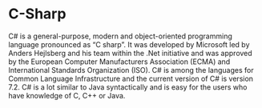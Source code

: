 # C-Sharp

C# is a general-purpose, modern and object-oriented programming language pronounced as “C sharp”. It was developed by Microsoft led by Anders Hejlsberg and his team within the .Net initiative and was approved by the European Computer Manufacturers Association (ECMA) and International Standards Organization (ISO). C# is among the languages for Common Language Infrastructure and the current version of C# is version 7.2. C# is a lot similar to Java syntactically and is easy for the users who have knowledge of C, C++ or Java.
